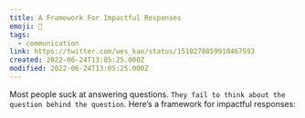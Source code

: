 ```yaml
---
title: A Framework For Impactful Responses
emoji: 📝
tags:
  - communication
link: https://twitter.com/wes_kao/status/1510270859910467593
created: 2022-06-24T13:05:25.000Z
modified: 2022-06-24T13:05:25.000Z
---
```


Most people suck at answering questions. `They fail to think about the question behind the question`. Here’s a framework for impactful responses:
